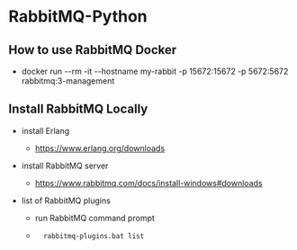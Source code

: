 # RabbitMQ-Python

## How to use RabbitMQ Docker

- docker run --rm -it --hostname my-rabbit -p 15672:15672 -p 5672:5672 rabbitmq:3-management

## Install RabbitMQ Locally

- install Erlang
    - https://www.erlang.org/downloads

- install RabbitMQ server
    - https://www.rabbitmq.com/docs/install-windows#downloads

- list of RabbitMQ plugins
    - run RabbitMQ command prompt 
    - ```
        rabbitmq-plugins.bat list
        ```


